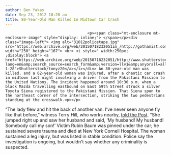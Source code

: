 ```yaml
---
author: Ben Yakas
date: Sep 23, 2012 10:20 am
title: 80-Year-Old Man Killed In Midtown Car Crash
---
```


	
										<p><span class="mt-enclosure mt-enclosure-image" style="display: inline;"> </span></p><div class="image-left"> <img alt="31012policetape.jpg" src="https://web.archive.org/web/20150718232051im_/http://gothamist.com/attachments/byakas/31012policetape.jpg" width="250" height="167"> <br> <i style=" width:250px; ;display:block"> <a href="https://web.archive.org/web/20150718232051/http://www.shutterstock.com/cat.mhtml?lang=en&amp;search_source=search_form&amp;version=llv1&amp;anyorall=all&amp;safesearch=1&amp;searchterm=police+tape&amp;search_group=&amp;orient=&amp;search_cat=&amp;searchtermx=&amp;photographer_name=&amp;people_gender=&amp;people_age=&amp;people_ethnicity=&amp;people_number=&amp;commercial_ok=&amp;color=&amp;show_color_wheel=1#id=43431817&amp;src=6018c67de30c8b01be0f62c6b048c1f5-1-28">Shutterstock/tonyz20</a></i></div> An 80-year-old man was killed, and a 62-year-old woman was injured, after a chaotic car crash in midtown last night involving a driver from the Pakistani Mission to the United Nations. The incident happened around 10:30 p.m. when a black Mazda travelling eastbound on East 59th Street struck a silver Toyota Siena registered to the Pakistani Mission. That Siena spun to the northeast corner of the intersection, striking the two pedestrians standing at the crosswalk.<p></p>

<p>&#x201C;The lady flew and hit the back of another van. I&#x2019;ve never seen anyone fly like that before,&#x201D; witness Terry Hill, who works nearby, <a href="https://web.archive.org/web/20150718232051/http://www.nypost.com/p/news/local/manhattan/man_dead_in_un_mission_car_crash_KDSF8p6PEKnfwvjk5D3C1K">told the Post</a>. &#x201C;She jumped right up and saw her husband and said, &#x2018;My husband! My husband! Somebody call my son!&#x2019; Victim Rubin Baum was pinned under the car; he sustained severe trauma and died at New York Cornell Hospital. The woman sustained a leg injury, but was listed in stable condition. Police say the investigation is ongoing, but wouldn&apos;t say whether any criminality is suspected.</p>					
										
									
				